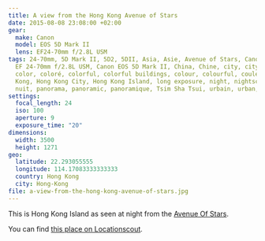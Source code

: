 ```yaml
---
title: A view from the Hong Kong Avenue of Stars
date: 2015-08-08 23:08:00 +02:00
gear:
  make: Canon
  model: EOS 5D Mark II
  lens: EF24-70mm f/2.8L USM
tags: 24-70mm, 5D Mark II, 5D2, 5DII, Asia, Asie, Avenue of Stars, Canon, Canon
  EF 24-70mm f/2.8L USM, Canon EOS 5D Mark II, China, Chine, city, cityscape,
  color, coloré, colorful, colorful buildings, colour, colourful, couleur, Hong
  Kong, Hong Kong City, Hong Kong Island, long exposure, night, nightscape,
  nuit, panorama, panoramic, panoramique, Tsim Sha Tsui, urbain, urban, ville
settings:
  focal_length: 24
  iso: 100
  aperture: 9
  exposure_time: "20"
dimensions:
  width: 3500
  height: 1271
geo:
  latitude: 22.293055555
  longitude: 114.17083333333333
  country: Hong Kong
  city: Hong-Kong
file: a-view-from-the-hong-kong-avenue-of-stars.jpg
---
```


This is Hong Kong Island as seen at night from the <a href="http://www.avenueofstars.com.hk/eng/home.asp">Avenue Of Stars</a>.

You can find <a href="http://www.locationscout.net/hong-kong/1623-hong-kong-avenue-of-stars">this place on Locationscout</a>.
